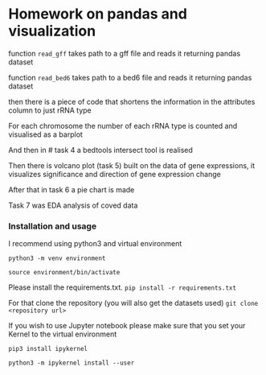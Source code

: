 # Homework on pandas and visualization #


function `read_gff` takes path to a gff file and reads it returning pandas dataset

function `read_bed6` takes path to a bed6 file and reads it returning pandas dataset

then there is a piece of code that shortens the information in the attributes column to just rRNA type

For each chromosome the number of each rRNA type is counted and visualised as a barplot

And then in # task 4 a bedtools intersect tool is realised

Then there is volcano plot (task 5) built on the data of gene expressions, it visualizes significance and direction of gene expression change

After that in task 6 a pie chart is made

Task 7 was EDA analysis of coved data

### Installation and usage ###

I recommend using python3 and virtual environment

`python3 -m venv environment`

`source environment/bin/activate`

Please install the requirements.txt. `pip install -r requirements.txt`

For that clone the repository (you will also get the datasets used) `git clone <repository url>`

If you wish to use Jupyter notebook please make sure that you set your Kernel to the virtual environment

`pip3 install ipykernel`

`python3 -m ipykernel install --user`